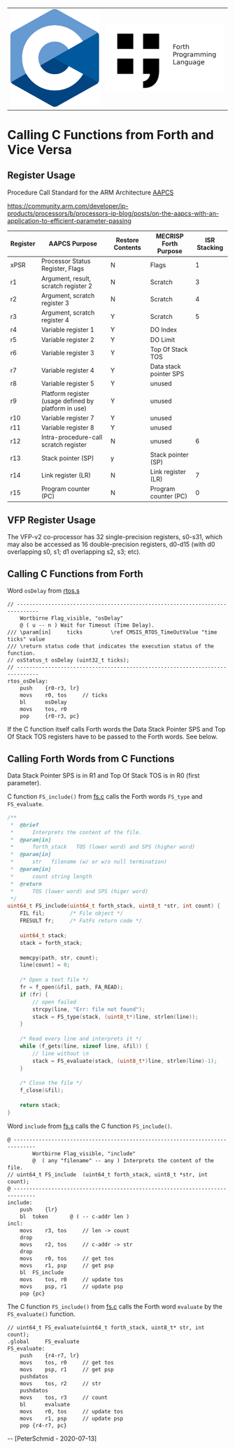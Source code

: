 <table>
  <tr>
    <td><img src="img/C_Programming_Language.svg"  ></td>
    <td><img src="img/forth-logo.png"  ></td>
  </tr>
</table> 

Calling C Functions from Forth and Vice Versa
=============================================

Register Usage
--------------

Procedure Call Standard for the ARM Architecture
[AAPCS](https://developer.arm.com/documentation/ihi0042/j)

<https://community.arm.com/developer/ip-products/processors/b/processors-ip-blog/posts/on-the-aapcs-with-an-application-to-efficient-parameter-passing>

| Register | AAPCS Purpose                                        | Restore Contents | MECRISP Forth Purpose  | ISR Stacking |
|----------|------------------------------------------------------|------------------|------------------------|--------------|
| xPSR     | Processor Status Register, Flags                     | N                | Flags                  | 1            |
| r1       | Argument, result, scratch register 2                 | N                | Scratch                | 3            |
| r2       | Argument, scratch register 3                         | N                | Scratch                | 4            |
| r3       | Argument, scratch register 4                         | Y                | Scratch                | 5            |
| r4       | Variable register 1                                  | Y                | DO Index               |              |
| r5       | Variable register 2                                  | Y                | DO Limit               |              |
| r6       | Variable register 3                                  | Y                | Top Of Stack TOS       |              |
| r7       | Variable register 4                                  | Y                | Data stack pointer SPS |              |
| r8       | Variable register 5                                  | Y                | unused                 |              |
| r9       | Platform register (usage defined by platform in use) | Y                | unused                 |              |
| r10      | Variable register 7                                  | Y                | unused                 |              |
| r11      | Variable register 8                                  | Y                | unused                 |              |
| r12      | Intra-procedure-call scratch register                | N                | unused                 | 6            |
| r13      | Stack pointer (SP)                                   | y                | Stack pointer (SP)     |              |
| r14      | Link register (LR)                                   | N                | Link register (LR)     | 7            |
| r15      | Program counter (PC)                                 | N                | Program counter (PC)   | 0            |

VFP Register Usage
------------------

The VFP-v2 co-processor has 32 single-precision registers, s0-s31, which
may also be accessed as 16 double-precision registers, d0-d15 (with d0
overlapping s0, s1; d1 overlapping s2, s3; etc).

Calling C Functions from Forth
------------------------------

Word `osDelay` from
[rtos.s](https://github.com/spyren/Mecrisp-Cube/blob/master/Forth/cube/rtos.s)
```assembly
// -----------------------------------------------------------------------------
    Wortbirne Flag_visible, "osDelay"
    @ ( u -- n ) Wait for Timeout (Time Delay).
/// \param[in]     ticks         \ref CMSIS_RTOS_TimeOutValue "time ticks" value
/// \return status code that indicates the execution status of the function.
// osStatus_t osDelay (uint32_t ticks);
// -----------------------------------------------------------------------------
rtos_osDelay:
    push    {r0-r3, lr}
    movs    r0, tos     // ticks
    bl      osDelay
    movs    tos, r0
    pop     {r0-r3, pc}
```

If the C function itself calls Forth words the Data Stack Pointer SPS
and Top Of Stack TOS registers have to be passed to the Forth words. See
below.

Calling Forth Words from C Functions
------------------------------------

Data Stack Pointer SPS is in R1 and Top Of Stack TOS is in R0 (first
parameter).

C function `FS_include()` from
[fs.c](https://github.com/spyren/Mecrisp-Cube/blob/master/Forth/Src/fs.c)
calls the Forth words `FS_type` and `FS_evaluate`.
```C
/**
 *  @brief
 *      Interprets the content of the file.
 *  @param[in]
 *      forth_stack   TOS (lower word) and SPS (higher word)
 *  @param[in]
 *      str   filename (w/ or w/o null termination)
 *  @param[in]
 *      count string length
 *  @return
 *      TOS (lower word) and SPS (higer word)
 */
uint64_t FS_include(uint64_t forth_stack, uint8_t *str, int count) {
    FIL fil;        /* File object */
    FRESULT fr;     /* FatFs return code */

    uint64_t stack;
    stack = forth_stack;

    memcpy(path, str, count);
    line[count] = 0;

    /* Open a text file */
    fr = f_open(&fil, path, FA_READ);
    if (fr) {
        // open failed
        strcpy(line, "Err: file not found");
        stack = FS_type(stack, (uint8_t*)line, strlen(line));
    }

    /* Read every line and interprets it */
    while (f_gets(line, sizeof line, &fil)) {
        // line without \n
        stack = FS_evaluate(stack, (uint8_t*)line, strlen(line)-1);
    }

    /* Close the file */
    f_close(&fil);

    return stack;
}
```

Word `include` from
[fs.s](https://github.com/spyren/Mecrisp-Cube/blob/master/Forth/cube/fs.s)
calls the C function `FS_include()`.
```assembly
@ -----------------------------------------------------------------------------
        Wortbirne Flag_visible, "include"
        @  ( any "filename" -- any ) Interprets the content of the file.
// uint64_t FS_include  (uint64_t forth_stack, uint8_t *str, int count);
@ -----------------------------------------------------------------------------
include:
    push    {lr}
    bl  token       @ ( -- c-addr len )
incl:
    movs    r3, tos     // len -> count
    drop
    movs    r2, tos     // c-addr -> str
    drop
    movs    r0, tos     // get tos
    movs    r1, psp     // get psp
    bl  FS_include
    movs    tos, r0     // update tos
    movs    psp, r1     // update psp
    pop {pc}
```

The C function `FS_include()` from
[fs.c](https://github.com/spyren/Mecrisp-Cube/blob/master/Forth/Src/fs.c)
calls the Forth word `evaluate` by the `FS_evaluate()` function.
```assembly
// uint64_t FS_evaluate(uint64_t forth_stack, uint8_t* str, int count);
.global     FS_evaluate
FS_evaluate:
    push    {r4-r7, lr}
    movs    tos, r0     // get tos
    movs    psp, r1     // get psp
    pushdatos
    movs    tos, r2     // str
    pushdatos
    movs    tos, r3     // count
    bl      evaluate
    movs    r0, tos     // update tos
    movs    r1, psp     // update psp
    pop {r4-r7, pc}
```

\-- [PeterSchmid - 2020-07-13]
